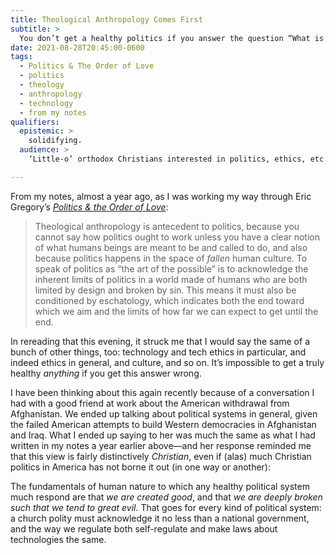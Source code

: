 ```yaml
---
title: Theological Anthropology Comes First
subtitle: >
  You don’t get a healthy politics if you answer the question “What is a human?” incorrectly.
date: 2021-08-28T20:45:00-0600
tags:
  - Politics & The Order of Love
  - politics
  - theology
  - anthropology
  - technology
  - from my notes
qualifiers:
  epistemic: >
    solidifying.
  audience: >
    ‘Little-o’ orthodox Christians interested in politics, ethics, etc.—or others curious about what a healthier (because more robustly!) Christian approach to these questions might be.

---
```


From my notes, almost a year ago, as I was working my way through Eric Gregory’s [<cite>Politics & the Order of Love</cite>][book]:

[book]: https://v5.chriskrycho.com/library/politics-and-the-order-of-love/

> Theological anthropology is antecedent to politics, because you cannot say how politics ought to work unless you have a clear notion of what humans beings are meant to be and called to do, and also because politics happens in the space of *fallen* human culture. To speak of politics as “the art of the possible” is to acknowledge the inherent limits of politics in a world made of humans who are both limited by design and broken by sin. This means it must also be conditioned by eschatology, which indicates both the end toward which we aim and the limits of how far we can expect to get until the end.

In rereading that this evening, it struck me that I would say the same of a bunch of other things, too: technology and tech ethics in particular, and indeed ethics in general, and culture, and so on. It’s impossible to get a truly healthy *anything* if you get this answer wrong.

I have been thinking about this again recently because of a conversation I had with a good friend at work about the American withdrawal from Afghanistan. We ended up talking about political systems in general, given the failed American attempts to build Western democracies in Afghanistan and Iraq. What I ended up saying to her was much the same as what I had written in my notes a year earlier above—and her response reminded me that this view is fairly distinctively *Christian*, even if (alas) much Christian politics in America has not borne it out (in one way or another):

The fundamentals of human nature to which any healthy political system much respond are that *we are created good*, and that *we are deeply broken such that we tend to great evil*. That goes for every kind of political system: a church polity must acknowledge it no less than a national government, and the way we regulate both self-regulate and make laws about technologies the same.
